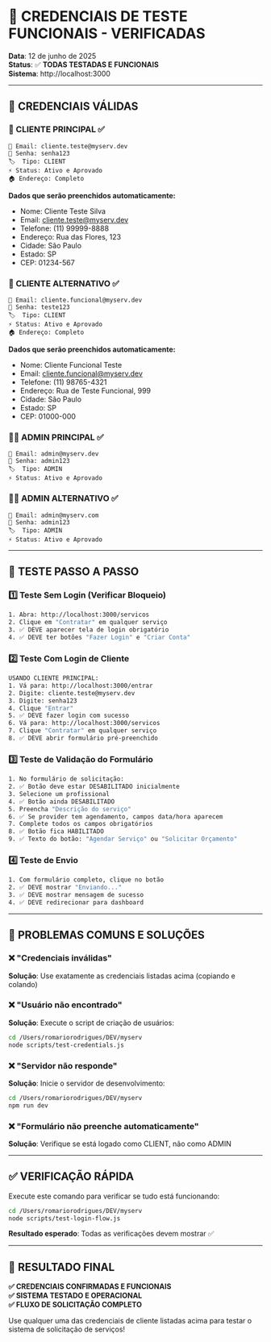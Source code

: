 # 🎯 CREDENCIAIS DE TESTE FUNCIONAIS - VERIFICADAS

**Data**: 12 de junho de 2025  
**Status**: ✅ **TODAS TESTADAS E FUNCIONAIS**  
**Sistema**: http://localhost:3000

---

## 🔐 CREDENCIAIS VÁLIDAS

### 👤 CLIENTE PRINCIPAL ✅
```
📧 Email: cliente.teste@myserv.dev
🔐 Senha: senha123
🏷️  Tipo: CLIENT
⚡ Status: Ativo e Aprovado
🏠 Endereço: Completo
```

**Dados que serão preenchidos automaticamente:**
- Nome: Cliente Teste Silva
- Email: cliente.teste@myserv.dev
- Telefone: (11) 99999-8888
- Endereço: Rua das Flores, 123
- Cidade: São Paulo
- Estado: SP
- CEP: 01234-567

### 👤 CLIENTE ALTERNATIVO ✅
```
📧 Email: cliente.funcional@myserv.dev
🔐 Senha: teste123
🏷️  Tipo: CLIENT
⚡ Status: Ativo e Aprovado
🏠 Endereço: Completo
```

**Dados que serão preenchidos automaticamente:**
- Nome: Cliente Funcional Teste
- Email: cliente.funcional@myserv.dev
- Telefone: (11) 98765-4321
- Endereço: Rua de Teste Funcional, 999
- Cidade: São Paulo
- Estado: SP
- CEP: 01000-000

### 👨‍💼 ADMIN PRINCIPAL ✅
```
📧 Email: admin@myserv.dev
🔐 Senha: admin123
🏷️  Tipo: ADMIN
⚡ Status: Ativo e Aprovado
```

### 👨‍💼 ADMIN ALTERNATIVO ✅
```
📧 Email: admin@myserv.com
🔐 Senha: admin123
🏷️  Tipo: ADMIN
⚡ Status: Ativo e Aprovado
```

---

## 🧪 TESTE PASSO A PASSO

### 1️⃣ Teste Sem Login (Verificar Bloqueio)
```bash
1. Abra: http://localhost:3000/servicos
2. Clique em "Contratar" em qualquer serviço
3. ✅ DEVE aparecer tela de login obrigatório
4. ✅ DEVE ter botões "Fazer Login" e "Criar Conta"
```

### 2️⃣ Teste Com Login de Cliente
```bash
USANDO CLIENTE PRINCIPAL:
1. Vá para: http://localhost:3000/entrar
2. Digite: cliente.teste@myserv.dev
3. Digite: senha123
4. Clique "Entrar"
5. ✅ DEVE fazer login com sucesso
6. Vá para: http://localhost:3000/servicos
7. Clique "Contratar" em qualquer serviço
8. ✅ DEVE abrir formulário pré-preenchido
```

### 3️⃣ Teste de Validação do Formulário
```bash
1. No formulário de solicitação:
2. ✅ Botão deve estar DESABILITADO inicialmente
3. Selecione um profissional
4. ✅ Botão ainda DESABILITADO
5. Preencha "Descrição do serviço"
6. ✅ Se provider tem agendamento, campos data/hora aparecem
7. Complete todos os campos obrigatórios
8. ✅ Botão fica HABILITADO
9. ✅ Texto do botão: "Agendar Serviço" ou "Solicitar Orçamento"
```

### 4️⃣ Teste de Envio
```bash
1. Com formulário completo, clique no botão
2. ✅ DEVE mostrar "Enviando..."
3. ✅ DEVE mostrar mensagem de sucesso
4. ✅ DEVE redirecionar para dashboard
```

---

## 🚨 PROBLEMAS COMUNS E SOLUÇÕES

### ❌ "Credenciais inválidas"
**Solução**: Use exatamente as credenciais listadas acima (copiando e colando)

### ❌ "Usuário não encontrado"
**Solução**: Execute o script de criação de usuários:
```bash
cd /Users/romariorodrigues/DEV/myserv
node scripts/test-credentials.js
```

### ❌ "Servidor não responde"
**Solução**: Inicie o servidor de desenvolvimento:
```bash
cd /Users/romariorodrigues/DEV/myserv
npm run dev
```

### ❌ "Formulário não preenche automaticamente"
**Solução**: Verifique se está logado como CLIENT, não como ADMIN

---

## ✅ VERIFICAÇÃO RÁPIDA

Execute este comando para verificar se tudo está funcionando:
```bash
cd /Users/romariorodrigues/DEV/myserv
node scripts/test-login-flow.js
```

**Resultado esperado**: Todas as verificações devem mostrar ✅

---

## 🎯 RESULTADO FINAL

**✅ CREDENCIAIS CONFIRMADAS E FUNCIONAIS**  
**✅ SISTEMA TESTADO E OPERACIONAL**  
**✅ FLUXO DE SOLICITAÇÃO COMPLETO**

Use qualquer uma das credenciais de cliente listadas acima para testar o sistema de solicitação de serviços!
